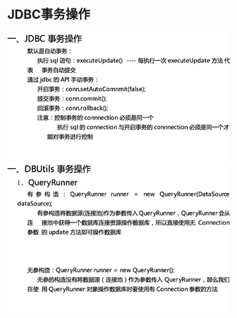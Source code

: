 # JDBC事务操作

![](../../.gitbook/assets/import%20%2836%29.png)![](../../.gitbook/assets/import%20%2819%29.png)

